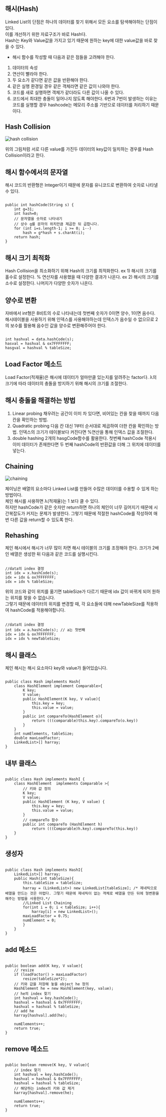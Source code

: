 ## 해시(Hash)
Linked List의 단점은 하나의 데이터를 찾기 위해서 모든 요소를 탐색해야하는 단점이 있다.<br>
이를 개선하기 위한 자료구조가 바로 Hash다.<br>
Hash는 Key와 Value값을 가지고 있기 때문에 원하는 key에 대한 value값을 바로 찾을 수 있다.

* 해시 함수를 작성할 때 다음과 같은 점들을 고려해야 한다.
1. 데이터의 속성
2. 연산이 빨라야 한다.
3. 두 요소가 같다면 같은 값을 반환해야 한다.
4. 같은 실행 환경일 경우 같은 객체라면 같은 값이 나와야 한다.
5. 코드를 새로 실행하면 객체가 같더라도 다른 값이 나올 수 있다.
6. 코드에서 최대한 충돌이 일어나지 않도록 해야한다.
6번과 7번이 발생하는 이유는 코드를 실행할 경우 hashcode는 메모리 주소를 기반으로 데이터를 처리하기 때문이다.

## Hash Collision
![hash collision](https://user-images.githubusercontent.com/63636555/145001405-65b5dd5a-c908-43fe-b6f0-b775fd8d49d0.png)

위의 그림처럼 서로 다른 value를 가진두 데이터의 key값이 일치하는 경우를 Hash Collision이라고 한다.


## 해시 함수에서의 문자열
해시 코드의 반환형은 Integer이기 때문에 문자를 유니코드로 변환하여 숫자로 나타낼 수 있다.

<pre><code>
public int hashCode(String s) {
	int g=31;
	int hash=0;
	// 문자열을 숫자로 나타내기
	// 상수 g를 문자의 위치만큼 제곱한 뒤 곱합니다.
	for (int i=s.length-1; i >= 0; i--)
		hash = g*hash + s.charAt(i);
	return hash;
}
</code></pre>

## 해시 크기 최적화
Hash Collision을 최소화하기 위해 Hash의 크기를 최적화한다.
ex 1) 해시의 크기를 홀수로 설정한다. % 연산자를 사용했을 때 다양한 결과가 나온다.
ex 2) 해시의 크기를 소수로 설정한다. 나머지가 다양한 숫자가 나온다.


## 양수로 변환
자바에서 int형은 8비트의 수로 나타내는데 첫번째 숫자가 0이면 양수, 1이면 음수다.<br>
해시테이블을 사용하기 위해 인덱스를 사용해야하는데 인덱스가 음수일 수 없으므로 2의 보수를 활용해 음수인 값을 양수로 변환해주어야 한다.
<pre><code>
int hashval = data.hashCode(s);
hasval = hashval & ox7FFFFFFF;
hasgval = hashval % tableSize;
</code></pre>


## Load Factor 메소드
Load Factor(적재율)은 해시에 데이터가 얼마만클 있는지를 알려주는 factor다. λ의 크기에 따라 데이터의 충돌을 방지하기 위해 해시의 크기를 조절한다.


## 해시 충돌을 해결하는 방법
1. Linear probing
 채우려는 공간이 이미 차 있다면, 비어있는 칸을 찾을 때까지 다음 칸을 확인하는 방법.
2. Quadratic probing
 다음 칸 대신 1부터 순서대로 제곱하여 더한 칸을 확인하는 방법. 인덱스의 크기가 테이블보다 커진다면 %연산을 통해 인덱스 값을 조절한다.
3. double hashing
 2개의 hasgCode함수를 활용한다. 첫번째 hashCode 적용시 이미 데이터가 존재한다면 두 번째 hashCode의 반환값을 더해 그 위치에 데이터를 넣는다.

## Chaining
![chaining](https://user-images.githubusercontent.com/63636555/145145112-ba779455-d4ca-4531-8f02-a7324407b2f4.png)

체이닝은 배열의 요소마다 Linked List를 만들어 수많은 데이터를 수용할 수 있게 하는 방법이다.<br>
체인 해시를 사용하면 λ(적재율)는 1 보다 클 수 있다.<br>
하지만 hashCode가 같은 숫자만 return하면 하나의 체인이 너무 길어지기 때문에 시간복잡도가 커지는 문제가 발생한다. 그렇기 때문에 적절한 hashCode를 작성하여 매번 다른 값을 return할 수 있도록 한다.


## Rehashing
체인 해시에서 해시가 너무 많이 차면 해시 테이블의 크기를 조정해야 한다.
크기가 2배인 배열은 생성한 뒤 다음과 같은 코드를 실행시킨다.
<pre><code>
//data의 index 결정
int idx = x.hashCode(s);
idx = idx & ox7FFFFFFF;
idx = idx % tableSize;
</code></pre>

위의 코드와 같이 위치를 옮기면 tableSize가 다르기 때문에 idx 값이 바뀌게 되어 원하는 위치를 찾을 수 없습니다.<br>
그렇기 때문에 데이터의 위치를 변경할 때, 각 요소들에 대해 newTableSize를 적용하여 hashCode를 적용해야합니다.
<pre><code>
//data의 index 결정
int idx = a.hashCode(s); // a는 첫번째 
idx = idx & ox7FFFFFFF;
idx = idx % newTableSize;
</code></pre>


## 해시 클래스
체인 해시는 해시 요소마다 key와 value가 들어있습니다.
<pre><code>
public class Hash<K,V> implements Hash<K,V>{
	class HashElement<K,V> implement Comparable<HashElement<K,V>>{
		K key;
		V value;
		public HashElement(K key, V value){
			this.key = key;
			this.value = value;
		}
		public int compareTo(HashElement<K,V> o){
			return (((comparable<K>)this.key).compareTo(o.key))
		}
	}
	int numElements, tableSize;
	double maxLoadfactor;
	LinkedList<HashElement<K,V>>[] harray;
}
</code></pre>


## 내부 클래스
<pre><code>
public class Hash<K, V> implements HashI<K, V> {
	class HashElement <K, V> implements Comparable <HashElement<K, V>>{
		// 키와 값 정의
		K key;
		V value;
		public HashElement (K key, V value) {
			this.key = key;
			this.value = value;
		}
		// compareTo 함수
		public int compareTo (HashElement<K, V> h)
			return (((Comparable<K>)h.key).compareTo(this.key))
	}
}
</code></pre>


## 생성자
<pre><code>
public class Hash<K,V> implements HashI<K,V>{
	LinkedList<HashElement<K,V>>[] harray;
	public Hash(int tableSize){
		this.tableSize = tableSize;
		harray = (LinkedList<HashElement<K,V>>) new LinkedList[tableSize]; /* 제네릭으로 배열을 만드는 것은 어렵다. 그렇기 때문에 제네릭이 없는 객체로 배열을 만든 뒤에 형변환을 해주는 방법을 사용한다.*/
		//Linked List Chaining
		for(int i = 0; i < tableSize; i++){
			harray[i] = new LinkedList<HashElement<K,V>>();
		maxLoadFactor = 0.75;
		numElement = 0;
		}
	}
}
</code></pre>


## add 메소드
<pre><code>
public boolean add(K key, V value){
	// resize
	if (loadFactor() > maxLoadFactor)
		resize(tableSize*2);
	// 키와 값을 저장해 놓을 object he 정의
	HashElement<K,V> he = new HashElement(key, value);
	// he의 index 찾기
	int hashval = key.hashCode();
	hashval = hashval & 0x7FFFFFFF;
	hashval = hashval % tableSize;
	// add he
	harray[hashval].add(he);

	numElements++;
	return true;
}
</code></pre>

## remove 메소드
<pre><code>
public boolean remove(K key, V value){
	// index 찾기
	int hashval = key.hashCode();
	hashval = hashval & 0x7FFFFFFF;
	hashval = hashval % tableSize;
	// 해당하는 index의 키와 값 제거
	harray[hashval].remove(he);

	numElements++;
	return true;
}
</code></pre>
